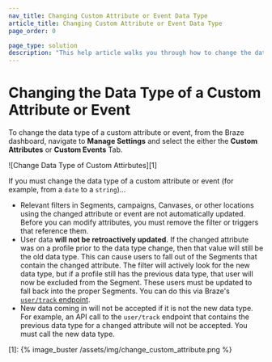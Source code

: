 ```yaml
---
nav_title: Changing Custom Attribute or Event Data Type
article_title: Changing Custom Attribute or Event Data Type
page_order: 0

page_type: solution
description: "This help article walks you through how to change the data type of a custom attribute or custom event, and the implications of doing so."
---
```


# Changing the Data Type of a Custom Attribute or Event

To change the data type of a custom attribute or event, from the Braze dashboard, navigate to __Manage Settings__ and select the either the __Custom Attributes__ or __Custom Events__ Tab. 

![Change Data Type of Custom Attirbutes][1]

If you must change the data type of a custom attribute or event (for example, from a `date` to a `string`)...

- Relevant filters in Segments, campaigns, Canvases, or other locations using the changed attribute or event are not automatically updated. Before you can modify attributes, you must remove the filter or triggers that reference them. 
- User data __will not be retroactively updated__. If the changed attribute was on a profile prior to the data type change, then that value will still be the old data type. This can cause users to fall out of the Segments that contain the changed attribute. The filter will actively look for the new data type, but if a profile still has the previous data type, that user will now be excluded from the Segment. These users must be updated to fall back into the proper Segments. You can do this via Braze's [`user/track` endpoint]({{site.baseurl}}/api/endpoints/user_data/#custom-attribute-data-types).
- New data coming in will not be accepted if it is not the new data type. For example, an API call to the `user/track` endpoint that contains the previous data type for a changed attribute will not be accepted. You must call the new data type.

[1]: {% image_buster /assets/img/change_custom_attribute.png %}